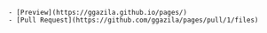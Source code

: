     - [Preview](https://ggazila.github.io/pages/)
    - [Pull Request](https://github.com/ggazila/pages/pull/1/files)

